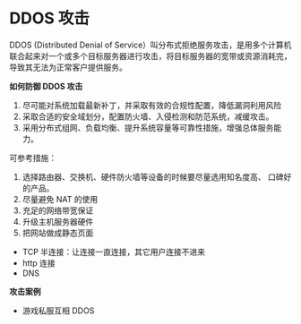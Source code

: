 # DDOS 攻击

DDOS (Distributed Denial of Service）叫分布式拒绝服务攻击，是用多个计算机联合起来对一个或多个目标服务器进行攻击，将目标服务器的宽带或资源消耗完，导致其无法为正常客户提供服务。

**如何防御 DDOS 攻击**

1. 尽可能对系统加载最新补丁，并采取有效的合规性配置，降低漏洞利用风险
2. 采取合适的安全域划分，配置防火墙、入侵检测和防范系统，减缓攻击。
3. 采用分布式组网、负载均衡、提升系统容量等可靠性措施，增强总体服务能力。

可参考措施：

1. 选择路由器、交换机、硬件防火墙等设备的时候要尽量选用知名度高、 口碑好的产品。
2. 尽量避免 NAT 的使用
3. 充足的网络带宽保证
4. 升级主机服务器硬件
5. 把网站做成静态页面

- TCP 半连接：让连接一直连接，其它用户连接不进来
- http 连接
- DNS

**攻击案例**

- 游戏私服互相 DDOS
